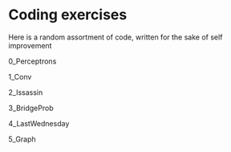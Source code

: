 # Coding exercises

Here is a random assortment of code, written for the sake of self improvement

0_Perceptrons

1_Conv

2_Issassin

3_BridgeProb

4_LastWednesday

5_Graph

